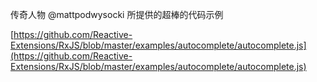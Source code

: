 传奇人物 @mattpodwysocki 所提供的超棒的代码示例

[https://github.com/Reactive-Extensions/RxJS/blob/master/examples/autocomplete/autocomplete.js](https://github.com/Reactive-Extensions/RxJS/blob/master/examples/autocomplete/autocomplete.js)
